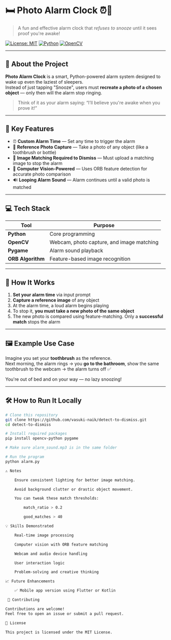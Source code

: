 # 🛏️ Photo Alarm Clock ⏰📸  
> A fun and effective alarm clock that *refuses to snooze* until it sees proof you're awake!

[![License: MIT](https://img.shields.io/badge/License-MIT-yellow.svg)](LICENSE)
[![Python](https://img.shields.io/badge/Python-3.8%2B-blue)](#)
[![OpenCV](https://img.shields.io/badge/OpenCV-Computer_Vision-green)](#)

---

## 📌 About the Project

**Photo Alarm Clock** is a smart, Python-powered alarm system designed to wake up even the laziest of sleepers.  
Instead of just tapping "Snooze", users must **recreate a photo of a chosen object** — only then will the alarm stop ringing.

> Think of it as your alarm saying: “I’ll believe you're awake when you prove it!”

---

## 🧠 Key Features

- ⏰ **Custom Alarm Time** — Set any time to trigger the alarm  
- 📸 **Reference Photo Capture** — Take a photo of any object (like a toothbrush or bottle)  
- 🔄 **Image Matching Required to Dismiss** — Must upload a matching image to stop the alarm  
- 🤖 **Computer Vision-Powered** — Uses ORB feature detection for accurate photo comparison  
- 🔊 **Looping Alarm Sound** — Alarm continues until a valid photo is matched

---

## 💻 Tech Stack

| Tool | Purpose |
|------|---------|
| **Python** | Core programming |
| **OpenCV** | Webcam, photo capture, and image matching |
| **Pygame** | Alarm sound playback |
| **ORB Algorithm** | Feature-based image recognition |

---

## 🚀 How It Works

1. **Set your alarm time** via input prompt
2. **Capture a reference image** of any object
3. At the alarm time, a loud alarm begins playing
4. To stop it, **you must take a new photo of the same object**
5. The new photo is compared using feature-matching. Only a **successful match** stops the alarm

---

## 🖼️ Example Use Case

Imagine you set your **toothbrush** as the reference.  
Next morning, the alarm rings → you **go to the bathroom**, show the same toothbrush to the webcam → the alarm turns off ✅

You're out of bed and on your way — no lazy snoozing!

---

## 🛠️ How to Run It Locally

```bash
# Clone this repository
git clone https://github.com/vasuki-naik/detect-to-dismiss.git
cd detect-to-dismiss

# Install required packages
pip install opencv-python pygame

# Make sure alarm_sound.mp3 is in the same folder

# Run the program
python alarm.py

⚠️ Notes

    Ensure consistent lighting for better image matching.

    Avoid background clutter or drastic object movement.

    You can tweak these match thresholds:

        match_ratio > 0.2

        good_matches > 40

💡 Skills Demonstrated

    Real-time image processing

    Computer vision with ORB feature matching

    Webcam and audio device handling

    User interaction logic

    Problem-solving and creative thinking

📈 Future Enhancements

    ✅ Mobile app version using Flutter or Kotlin

 🤝 Contributing

Contributions are welcome!
Feel free to open an issue or submit a pull request.

📜 License

This project is licensed under the MIT License.

